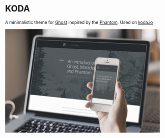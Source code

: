 # KODA

A minimalistic theme for [Ghost](https://ghost.org/) inspired by the [Phantom](https://github.com/haydenbleasel/ghost-themes).
Used on [koda.io](koda.io)

![Koda](assets/images/mockup.jpg)
